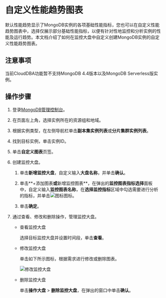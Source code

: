 # 自定义性能趋势图表

默认性能趋势显示了MongoDB实例的各项基础性能指标，您也可以在自定义性能趋势图表中，选择仅展示部分基础性能指标，以便有针对性地监控和分析实例的性能及运行趋势。本文档介绍了如何在监控大盘中自定义创建MongoDB实例的自定义性能趋势图表。

## 注意事项

当前CloudDBA功能暂不支持MongoDB 4.4版本以及MongoDB Serverless版实例。

## 操作步骤

1.  登录[MongoDB管理控制台](https://mongodb.console.aliyun.com/)。

2.  在页面左上角，选择实例所在的资源组和地域。

3.  根据实例类型，在左侧导航栏单击**副本集实例列表**或**分片集群实例列表**。

4.  找到目标实例，单击实例ID。

5.  单击**自定义图表**页签。

6.  创建监控大盘。

    1.  单击**新增监控大盘**，自定义输入**大盘名称**，并单击**确认**。

    2.  单击**+添加图表**或**新增监控图表**，在弹出的**监控图表指标选择**面板中，自定义输入**监控图表名称**，在**选择监控指标**区域中勾选需要进行分析的指标，并单击![图标](https://static-aliyun-doc.oss-accelerate.aliyuncs.com/assets/img/zh-CN/9772900161/p211424.png)图标。

    3.  单击**确定**。

7.  通过查看、修改和删除操作，管理监控大盘。

    -   查看监控大盘

        选择目标监控大盘并设置时间段，单击**查看**。

    -   修改监控大盘

        单击如下所示图标，根据需求进行修改或删除图表。

        ![修改监控大盘](https://static-aliyun-doc.oss-accelerate.aliyuncs.com/assets/img/zh-CN/8772900161/p211482.png)

    -   删除监控大盘

        单击**操作大盘** \> **删除监控大盘**，在弹出的窗口中单击**确认**。


